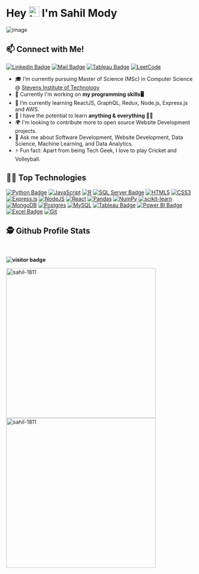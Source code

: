 # **Hey <img src="https://user-images.githubusercontent.com/1303154/88677602-1635ba80-d120-11ea-84d8-d263ba5fc3c0.gif" width="28" height = "28px" alt="hi"> I'm Sahil Mody** 

![image](https://user-images.githubusercontent.com/68710115/175531606-6a4401ca-6365-46ce-b3a9-37e8dfd57d62.png)

## **📫 Connect with Me!**
[![Linkedin Badge](https://img.shields.io/badge/-sahilmody-0e76a8?style=flat&labelColor=0e76a8&logo=linkedin&logoColor=white)](https://www.linkedin.com/in/sahil-mody/)  [![Mail Badge](https://img.shields.io/badge/-smody@stevens.edu-c0392b?style=flat&labelColor=c0392b&logo=gmail&logoColor=white)](mailto:smody@stevens.edu)
[![Tableau Badge](https://img.shields.io/badge/-TableauProfile-E97627?style=flat&labelColor=212121&logo=tableau)](https://public.tableau.com/app/profile/sahil.mahendra.mody)
[![LeetCode](https://img.shields.io/badge/LeetCode-000000?style=for-the-badge&logo=LeetCode&logoColor=#d16c06)](https://leetcode.com/sahil181199/)

- 🎓 I’m currently pursuing Master of Science (MSc) in Computer Science @ [Stevens Institute of Technology](https://www.stevens.edu/)
- 🔭 Currently I'm working on **my programming skills🖥️**
- 🌱 I’m currently learning ReactJS, GraphQL, Redux, Node.js, Express.js and AWS.
- 🤝 I have the potential to learn **anything & everything 🧑‍🎓**
- 🌍 I'm looking to contribute more to open source Website Development projects.
- 💬 Ask me about Software Development, Website Development, Data Science, Machine Learning, and Data Analytics.
- ⚡ Fun fact: Apart from being Tech Geek, I love to play Cricket and  Volleyball. 


## **👨‍💻 Top Technologies**

<!-- TODO: Make technologies links takes you to repositories -->
[![Python Badge](https://img.shields.io/badge/-Python-3776AB?style=for-the-badge&labelColor=212121&logo=python)](#) [![JavaScript](https://img.shields.io/badge/javascript-%23323330.svg?style=for-the-badge&logo=javascript&logoColor=%23F7DF1E)](#) [![R](https://img.shields.io/badge/r-%23276DC3.svg?style=for-the-badge&logo=r&logoColor=white)](#) [![SQL Server Badge](https://img.shields.io/badge/-SQL-CC2927?style=for-the-badge&labelColor=212121&logo=Microsoft%20SQL%20Server&logoColor=CC2927)](#) [![HTML5](https://img.shields.io/badge/html5-%23E34F26.svg?style=for-the-badge&logo=html5&logoColor=white)](#) [![CSS3](https://img.shields.io/badge/css3-%231572B6.svg?style=for-the-badge&logo=css3&logoColor=white)](#) [![Express.js](https://img.shields.io/badge/express.js-%23404d59.svg?style=for-the-badge&logo=express&logoColor=%2361DAFB)](#) [![NodeJS](https://img.shields.io/badge/node.js-6DA55F?style=for-the-badge&logo=node.js&logoColor=white)](#) [![React](https://img.shields.io/badge/react-%2320232a.svg?style=for-the-badge&logo=react&logoColor=%2361DAFB)](#) [![Pandas](https://img.shields.io/badge/pandas-%23150458.svg?style=for-the-badge&labelColor=212121&logo=pandas&logoColor=white)](#) [![NumPy](https://img.shields.io/badge/numpy-%23013243.svg?style=for-the-badge&labelColor=212121&logo=numpy&logoColor=white)](#) [![scikit-learn](https://img.shields.io/badge/scikit--learn-%23F7931E.svg?style=for-the-badge&labelColor=212121&logo=scikit-learn&logoColor=white)](#) [![MongoDB](https://img.shields.io/badge/MongoDB-%234ea94b.svg?style=for-the-badge&logo=mongodb&logoColor=white)](#) [![Postgres](https://img.shields.io/badge/postgres-%23316192.svg?style=for-the-badge&logo=postgresql&logoColor=white)](#) [![MySQL](https://img.shields.io/badge/mysql-%2300f.svg?style=for-the-badge&logo=mysql&logoColor=white)](#) [![Tableau Badge](https://img.shields.io/badge/-Tableau-E97627?style=for-the-badge&labelColor=212121&logo=tableau)](#) [![Power BI Badge](https://img.shields.io/badge/-Power%20BI-F2C811?style=for-the-badge&labelColor=212121&logo=powerbi)](#) [![Excel Badge](https://img.shields.io/badge/-Microsoft%20Excel-217346?style=for-the-badge&labelColor=212121&logo=Microsoft%20Excel&logoColor=217346)](#) [![Git](https://img.shields.io/badge/git-%23F05033.svg?style=for-the-badge&labelColor=212121&logo=git&logoColor=white)](#)


## **🕵️ Github Profile Stats** 
</br>

**![visitor badge](https://visitor-badge.glitch.me/badge?page_id=sahil-1811.visitor-badge)**

<p><img align="left" src="https://github-readme-stats.vercel.app/api?username=sahil-1811&layout=compact&theme=radical&show_icons=true&locale=en" 
	alt="sahil-1811" width="400"  /></p>

<p><img align="center" src="https://github-readme-stats.vercel.app/api/top-langs?username=sahil-1811&hide=Jupyter%20Notebook&layout=compact&theme=radical&show_icons=true&locale=en" 
	alt="sahil-1811" width="400" /></p>



